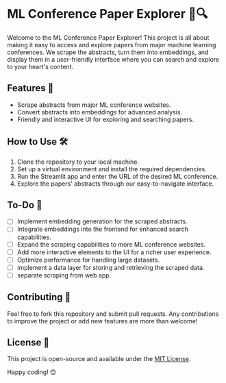 # ML Conference Paper Explorer 📄🔍

Welcome to the ML Conference Paper Explorer! This project is all about
making it easy to access and explore papers from major machine
learning conferences. We scrape the abstracts, turn them into
embeddings, and display them in a user-friendly interface where you
can search and explore to your heart's content.

## Features 🌟
- Scrape abstracts from major ML conference websites.
- Convert abstracts into embeddings for advanced analysis.
- Friendly and interactive UI for exploring and searching papers.

## How to Use 🛠
1. Clone the repository to your local machine.
2. Set up a virtual environment and install the required dependencies.
3. Run the Streamlit app and enter the URL of the desired ML conference.
4. Explore the papers' abstracts through our easy-to-navigate interface.

## To-Do 📝
- [ ] Implement embedding generation for the scraped abstracts.
- [ ] Integrate embeddings into the frontend for enhanced search capabilities.
- [ ] Expand the scraping capabilities to more ML conference websites.
- [ ] Add more interactive elements to the UI for a richer user experience.
- [ ] Optimize performance for handling large datasets.
- [ ] implement a data layer for storing and retrieving the scraped data.
- [ ] separate scraping from web app.

## Contributing 🤝
Feel free to fork this repository and submit pull requests. Any
contributions to improve the project or add new features are more than
welcome!

## License 📜
This project is open-source and available under the [MIT License](LICENSE).

Happy coding! 😊
